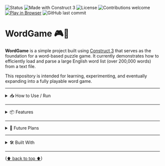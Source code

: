 ![Status](https://img.shields.io/badge/status-under--development-yellow)
![Made with Construct 3](https://img.shields.io/badge/built%20with-Construct%203-blue?logo=construct3)
![License](https://img.shields.io/badge/license-TBD-lightgrey)
![Contributions welcome](https://img.shields.io/badge/contributions-welcome-brightgreen)
[![Play in Browser](https://img.shields.io/badge/Play--Now-Browser-green?logo=google-chrome&logoColor=white)](https://hielo777.github.io/WordGame/)
![GitHub last commit](https://img.shields.io/github/last-commit/hielo777/WordGame)

<a id="readme-top"></a>

# WordGame 🎮🧠

**WordGame** is a simple project built using [Construct 3](https://www.construct.net/) that serves as the foundation for a word-based puzzle game. It currently demonstrates how to efficiently load and parse a large English word list (over 200,000 words) from a text file.

This repository is intended for learning, experimenting, and eventually expanding into a fully playable word game.

---

<details>
<summary> 📥 How to Use / Run </summary>


1. Open the project with **Construct 3** (https://editor.construct.net/).
2. Run the layout or preview the project.
3. The game will load the word list automatically and store it for future use in gameplay.

> Make sure you have access to the internet or a licensed version of Construct 3 if using features that require it.
>> The basic versions of this projects should be under the free version restrictions, to allow anyone to check it out

<p align="right">(<a href="#readme-top">⬆  back to top  ⬆</a>)</p>
</details>

---

<details>
<summary> 📦 Features </summary>

- [x] Loads a large, ordered list of English words (200,000+ entries).
- [x] Lightweight and minimal use of Construct 3 events.
- [x] Designed to be modular and easy to expand into a full game.
- [x] Exported HTML files that can be used to test the game when deployed in a server.
- [x] Sample project that illustrates how to pick a random word from the dictionary.
- [x] Sample project has basic game mechanics that:
> - Loads a grid of random letters at the start of the layout
> - Allow players to drag the random letters to alloted letters paces
> - Allow players to form words that can be searched in the loaded dictionary
> - Takes the word formed by the players and shows if the word is in the dictionary

<p align="right">(<a href="#readme-top">⬆  back to top  ⬆</a>)</p>
</details>

---

<details>
<summary> 🚧 Future Plans </summary>
## 

Planned features for upcoming versions include:

- [ ] A basic game mechanic that allows players to drag and arrange letters to form words.
- [ ] Improve word search mechanic in the sample project.
- [ ] Real-time validation of user-created words against the loaded dictionary.
- [ ] Scoring, time-based challenges, and other gameplay elements.
- [ ] Improved UI/UX and mobile support.
- [ ] Add a *Publish* section detailing how to test a web version of the game.

<p align="right">(<a href="#readme-top">⬆  back to top  ⬆</a>)</p>
</details>

---

<details>
<summary> 🛠️ Built With </summary>

- [Construct 3](https://www.construct.net/) – Visual game engine used to create and manage the project.

A million thanks to the [Construct community](https://www.construct.net/en/forum) and to the kind people of [Scirra](https://www.construct.net/en).

<p align="right">(<a href="#readme-top">⬆  back to top  ⬆</a>)</p>
</details>

---



<p align="left">(<a href="#readme-top">⬆  back to top  ⬆</a>)</p>